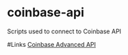 # coinbase-api
Scripts used to connect to Coinbase API

#Links
[Coinbase Advanced API](https://www.coinbase.com/developer-platform/products/advanced-trade-api)

